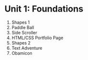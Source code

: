 # Unit 1: Foundations

1. Shapes 1
1. Paddle Ball
1. Side Scroller
1. HTML/CSS Portfolio Page
1. Shapes 2
1. Text Adventure
1. Obamicon